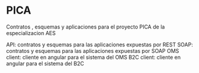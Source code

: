 # PICA
Contratos , esquemas y aplicaciones para el proyecto PICA de la especializacion AES

API: contratos y esquemas para las aplicaciones expuestas por REST
SOAP: contratos y esquemas para las aplicaciones expuestas por SOAP
OMS client: cliente en angular para el sistema del OMS
B2C client: cliente en angular para el sistema del B2C

